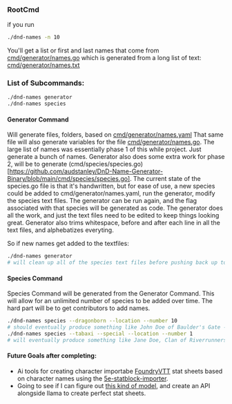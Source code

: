 ### RootCmd

if you run

```bash
./dnd-names -n 10
```

You'll get a list or first and last names that come from [cmd/generator/names.go](https://github.com/audstanley/DnD-Name-Generator-Binary/blob/main/cmd/generator/names.go) which is generated from a long list of text: 
[cmd/generator/names.txt](https://github.com/audstanley/DnD-Name-Generator-Binary/blob/main/cmd/generator/names.txt)

### List of Subcommands:

```bash
./dnd-names generator
./dnd-names species
```

#### Generator Command

Will generate files, folders, based on [cmd/generator/names.yaml](https://github.com/audstanley/DnD-Name-Generator-Binary/blob/main/cmd/generator/names.yaml)
That same file will also generate variables for the file [cmd/generator/names.go](https://github.com/audstanley/DnD-Name-Generator-Binary/blob/main/cmd/generator/names.go).
The large list of names was essentially phase 1 of this while project. Just generate a bunch of names. Generator also does some extra work for phase 2, will be
to generate (cmd/species/species.go)[https://github.com/audstanley/DnD-Name-Generator-Binary/blob/main/cmd/species/species.go]. The current state of the species.go file
is that it's handwritten, but for ease of use, a new species could be added to cmd/generator/names.yaml, run the generator, modify the species text files.
The generator can be run again, and the flag associated with that species will be generated as code. The generator does all the work, and just the text files
need to be edited to keep things looking great. Generator also trims whitespace, before and after each line in all the text files, and alphebatizes everyting.

So if new names get added to the textfiles:

```bash
./dnd-names generator
# will clean up all of the species text files before pushing back up to github.
```


#### Species Command

Species Command will be generated from the Generator Command. This will allow for an unlimited number of species to be added over time.
The hard part will be to get contributors to add names.

```bash
./dnd-names species --dragonborn --location --number 10
# should eventually produce something like John Doe of Baulder's Gate - with 9 additional generated names.
./dnd-names species --tabaxi --special --location --number 1
# will eventually produce something like Jane Doe, Clan of Riverrunners, of Neverwinter
```

#### Future Goals after completing:
* Ai tools for creating character importabe [FoundryVTT](https://foundryvtt.com/) stat sheets based on character names using the [5e-statblock-importer](https://foundryvtt.com/packages/5e-statblock-importer).
* Going to see if I can figure out [this kind of model](https://cros.land/ai-powered-dnd-5e-monster-statblock-generator/), and create an API alongside llama to create perfect stat sheets.